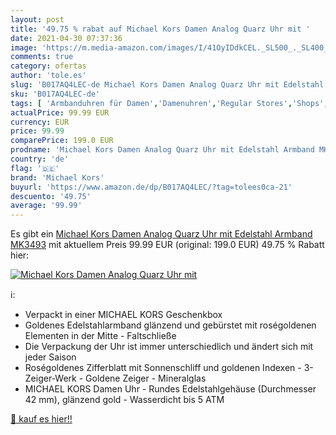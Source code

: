 ```yaml
---
layout: post
title: '49.75 % rabat auf Michael Kors Damen Analog Quarz Uhr mit '
date: 2021-04-30 07:37:36
image: 'https://m.media-amazon.com/images/I/41OyIDdkCEL._SL500_._SL400_.jpg'
comments: true
category: ofertas
author: 'tole.es'
slug: 'B017AQ4LEC-de Michael Kors Damen Analog Quarz Uhr mit Edelstahl Armband...'
sku: 'B017AQ4LEC-de'
tags: [ 'Armbanduhren für Damen','Damenuhren','Regular Stores','Shops','Uhren','michael kors', ]
actualPrice: 99.99 EUR
currency: EUR
price: 99.99
comparePrice: 199.0 EUR
prodname: 'Michael Kors Damen Analog Quarz Uhr mit Edelstahl Armband MK3493'
country: 'de'
flag: '🇩🇪'
brand: 'Michael Kors'
buyurl: 'https://www.amazon.de/dp/B017AQ4LEC/?tag=tolees0ca-21'
descuento: '49.75'
average: '99.99'
---
```


Es gibt ein [Michael Kors Damen Analog Quarz Uhr mit Edelstahl Armband MK3493](https://www.amazon.de/dp/B017AQ4LEC/?tag=tolees0ca-21) mit aktuellem Preis 99.99 EUR (original: 199.0 EUR) 49.75 % Rabatt hier:

[![Michael Kors Damen Analog Quarz Uhr mit ](https://m.media-amazon.com/images/I/41OyIDdkCEL._SL500_._SL400_.jpg)](https://www.amazon.de/dp/B017AQ4LEC/?tag=tolees0ca-21)

ℹ️:

- Verpackt in einer MICHAEL KORS Geschenkbox
- Goldenes Edelstahlarmband glänzend und gebürstet mit roségoldenen Elementen in der Mitte - Faltschließe
- Die Verpackung der Uhr ist immer unterschiedlich und ändert sich mit jeder Saison
- Roségoldenes Zifferblatt mit Sonnenschliff und goldenen Indexen - 3-Zeiger-Werk - Goldene Zeiger - Mineralglas
- MICHAEL KORS Damen Uhr - Rundes Edelstahlgehäuse (Durchmesser 42 mm), glänzend gold - Wasserdicht bis 5 ATM

[🛒 kauf es hier!!](https://www.amazon.de/dp/B017AQ4LEC/?tag=tolees0ca-21)
